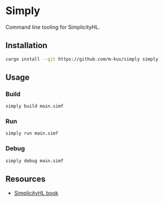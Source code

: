 # Simply

Command line tooling for SimplicityHL.

## Installation

```sh
cargo install --git https://github.com/m-kus/simply simply
```

## Usage

### Build

```sh
simply build main.simf
```

### Run

```sh
simply run main.simf
```

### Debug

```sh
simply debug main.simf
```

## Resources

- [SimplicityHL book](https://docs.simfony.dev/)
